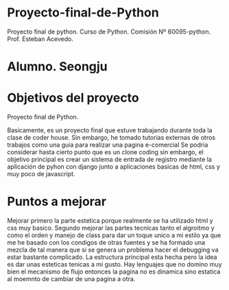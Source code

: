 # Proyecto-final-de-Python
Proyecto final de python.
Curso de Python.
Comisión Nº 60095-python.
Prof. Esteban Acevedo.

# Alumno. Seongju

# Objetivos del proyecto
Proyecto final de Python.

Basicamente, es un proyecto final que estuve trabajando durante toda la clase de coder house.
Sin embargo, he tomado tutorias externas de otros trabajos como una guia para realizar una pagina e-comercial
Se podria considerar hasta cierto punto que es un clone coding sin embargo, el objetivo principal es crear un sistema de entrada de registro mediante la aplicación de pyhon con django junto a aplicaciones basicas de html, css y muy poco de javascript.

# Puntos a mejorar
Mejorar primero la parte estetica porque realmente se ha utilizado html y css muy basico. 
Segundo mejorar las partes tecnicas tanto el algroitmo y como el orden y manejo de class para dar un toque unico a mi estilo ya que me he basado con los condigos de otras fuentes y se ha formado una mezcla de tal manera que si se genera un problema hacer el debugging va estar bastante complicado. 
La estructura principal esta hecha pero la idea es dar unas esteticas tenicas a mi gusto.
Hay lenguajes que no domino muy bien el mecanismo de flujo entonces la pagina no es dinamica sino estatica al moemnto de cambiar de una pagina a otra.
